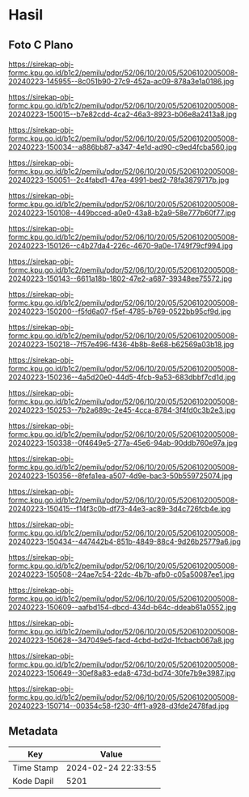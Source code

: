 # Hasil

## Foto C Plano

https://sirekap-obj-formc.kpu.go.id/b1c2/pemilu/pdpr/52/06/10/20/05/5206102005008-20240223-145955--8c051b90-27c9-452a-ac09-878a3e1a0186.jpg

https://sirekap-obj-formc.kpu.go.id/b1c2/pemilu/pdpr/52/06/10/20/05/5206102005008-20240223-150015--b7e82cdd-4ca2-46a3-8923-b06e8a2413a8.jpg

https://sirekap-obj-formc.kpu.go.id/b1c2/pemilu/pdpr/52/06/10/20/05/5206102005008-20240223-150034--a886bb87-a347-4e1d-ad90-c9ed4fcba560.jpg

https://sirekap-obj-formc.kpu.go.id/b1c2/pemilu/pdpr/52/06/10/20/05/5206102005008-20240223-150051--2c4fabd1-47ea-4991-bed2-78fa3879717b.jpg

https://sirekap-obj-formc.kpu.go.id/b1c2/pemilu/pdpr/52/06/10/20/05/5206102005008-20240223-150108--449bcced-a0e0-43a8-b2a9-58e777b60f77.jpg

https://sirekap-obj-formc.kpu.go.id/b1c2/pemilu/pdpr/52/06/10/20/05/5206102005008-20240223-150126--c4b27da4-226c-4670-9a0e-1749f79cf994.jpg

https://sirekap-obj-formc.kpu.go.id/b1c2/pemilu/pdpr/52/06/10/20/05/5206102005008-20240223-150143--6611a18b-1802-47e2-a687-39348ee75572.jpg

https://sirekap-obj-formc.kpu.go.id/b1c2/pemilu/pdpr/52/06/10/20/05/5206102005008-20240223-150200--f5fd6a07-f5ef-4785-b769-0522bb95cf9d.jpg

https://sirekap-obj-formc.kpu.go.id/b1c2/pemilu/pdpr/52/06/10/20/05/5206102005008-20240223-150218--7f57e496-f436-4b8b-8e68-b62569a03b18.jpg

https://sirekap-obj-formc.kpu.go.id/b1c2/pemilu/pdpr/52/06/10/20/05/5206102005008-20240223-150236--4a5d20e0-44d5-4fcb-9a53-683dbbf7cd1d.jpg

https://sirekap-obj-formc.kpu.go.id/b1c2/pemilu/pdpr/52/06/10/20/05/5206102005008-20240223-150253--7b2a689c-2e45-4cca-8784-3f4fd0c3b2e3.jpg

https://sirekap-obj-formc.kpu.go.id/b1c2/pemilu/pdpr/52/06/10/20/05/5206102005008-20240223-150338--0f4649e5-277a-45e6-94ab-90ddb760e97a.jpg

https://sirekap-obj-formc.kpu.go.id/b1c2/pemilu/pdpr/52/06/10/20/05/5206102005008-20240223-150356--8fefa1ea-a507-4d9e-bac3-50b559725074.jpg

https://sirekap-obj-formc.kpu.go.id/b1c2/pemilu/pdpr/52/06/10/20/05/5206102005008-20240223-150415--f14f3c0b-df73-44e3-ac89-3d4c726fcb4e.jpg

https://sirekap-obj-formc.kpu.go.id/b1c2/pemilu/pdpr/52/06/10/20/05/5206102005008-20240223-150434--447442b4-851b-4849-88c4-9d26b25779a6.jpg

https://sirekap-obj-formc.kpu.go.id/b1c2/pemilu/pdpr/52/06/10/20/05/5206102005008-20240223-150508--24ae7c54-22dc-4b7b-afb0-c05a50087ee1.jpg

https://sirekap-obj-formc.kpu.go.id/b1c2/pemilu/pdpr/52/06/10/20/05/5206102005008-20240223-150609--aafbd154-dbcd-434d-b64c-ddeab61a0552.jpg

https://sirekap-obj-formc.kpu.go.id/b1c2/pemilu/pdpr/52/06/10/20/05/5206102005008-20240223-150628--347049e5-facd-4cbd-bd2d-1fcbacb067a8.jpg

https://sirekap-obj-formc.kpu.go.id/b1c2/pemilu/pdpr/52/06/10/20/05/5206102005008-20240223-150649--30ef8a83-eda8-473d-bd74-30fe7b9e3987.jpg

https://sirekap-obj-formc.kpu.go.id/b1c2/pemilu/pdpr/52/06/10/20/05/5206102005008-20240223-150714--00354c58-f230-4ff1-a928-d3fde2478fad.jpg


## Metadata

| Key        | Value               |
| ---------- | ------------------- |
| Time Stamp | 2024-02-24 22:33:55 |
| Kode Dapil | 5201                |



